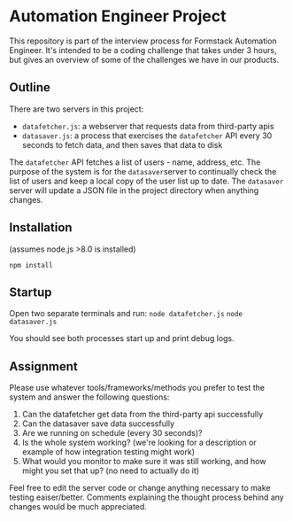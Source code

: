 # Automation Engineer Project

This repository is part of the interview process for Formstack Automation Engineer. It's intended to be a coding challenge that takes under 3 hours, but gives an overview of some of the challenges we have in our products.

## Outline

There are two servers in this project:

- `datafetcher.js`: a webserver that requests data from third-party apis
- `datasaver.js`: a process that exercises the `datafetcher` API every 30 seconds to fetch data, and then saves that data to disk

The `datafetcher` API fetches a list of users - name, address, etc. The purpose of the system is for the `datasaver`server to continually check the list of users and keep a local copy of the user list up to date. The `datasaver` server will update a JSON file in the project directory when anything changes.

## Installation

(assumes node.js >8.0 is installed)

`npm install`

## Startup

Open two separate terminals and run:
`node datafetcher.js`
`node datasaver.js`

You should see both processes start up and print debug logs.

## Assignment

Please use whatever tools/frameworks/methods you prefer to test the system and answer the following questions:

1. Can the datafetcher get data from the third-party api successfully
1. Can the datasaver save data successfully
1. Are we running on schedule (every 30 seconds)?
1. Is the whole system working? (we're looking for a description or example of how integration testing might work)
1. What would you monitor to make sure it was still working, and how might you set that up? (no need to actually do it)

Feel free to edit the server code or change anything necessary to make testing eaiser/better. Comments explaining the thought process behind any changes would be much appreciated.